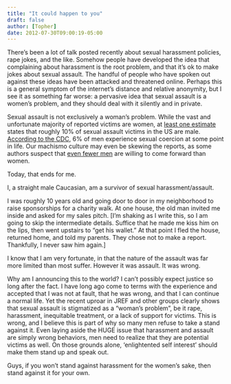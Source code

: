 ```yaml
---
title: "It could happen to you"
draft: false
author: [Topher]
date: 2012-07-30T09:00:19-05:00
---
```


There’s been a lot of talk posted recently about sexual harassment policies, rape jokes, and the like. Somehow people have developed the idea that complaining about harassment is the root problem, and that it’s ok to make jokes about sexual assault. The handful of people who have spoken out against these ideas have been attacked and threatened online. Perhaps this is a general symptom of the internet’s distance and relative anonymity, but I see it as something far worse: a pervasive idea that sexual assault is a women’s problem, and they should deal with it silently and in private.

Sexual assault is not exclusively a woman’s problem. While the vast and unfortunate majority of reported victims are women, at [least one estimate](http://www.rainn.org/get-information/types-of-sexual-assault/male-sexual-assault) states that roughly 10% of sexual assault victims in the US are male. [According to the CDC](http://www.cdc.gov/ViolencePrevention/pdf/NISVS_Executive_Summary-a.pdf), 6% of men experience sexual coercion at some point in life. Our machismo culture may even be skewing the reports, as some authors suspect that [even fewer men](https://www.ncjrs.gov/pdffiles1/nij/grants/209039.pdf) are willing to come forward than women.

Today, that ends for me.

I, a straight male Caucasian, am a survivor of sexual harassment/assault.

I was roughly 10 years old and going door to door in my neighborhood to raise sponsorships for a charity walk. At one house, the old man invited me inside and asked for my sales pitch. [I’m shaking as I write this, so I am going to skip the intermediate details. Suffice that he made me kiss him on the lips, then went upstairs to “get his wallet.” At that point I fled the house, returned home, and told my parents. They chose not to make a report. Thankfully, I never saw him again.]

I know that I am very fortunate, in that the nature of the assault was far more limited than most suffer. However it was assault. It was wrong.

Why am I announcing this to the world? I can’t possibly expect justice so long after the fact. I have long ago come to terms with the experience and accepted that I was not at fault, that he was wrong, and that I can continue a normal life. Yet the recent uproar in JREF and other groups clearly shows that sexual assault is stigmatized as a “woman’s problem”, be it rape, harassment, inequitable treatment, or a lack of support for victims. This is wrong, and I believe this is part of why so many men refuse to take a stand against it. Even laying aside the HUGE issue that harassment and assault are simply wrong behaviors, men need to realize that they are potential victims as well. On those grounds alone, ‘enlightented self interest’ should make them stand up and speak out.

Guys, if you won’t stand against harassment for the women’s sake, then stand against it for your own.
